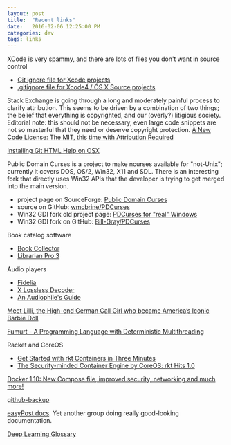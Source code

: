 ```yaml
---
layout: post
title:  "Recent links"
date:   2016-02-06 12:25:00 PM
categories: dev
tags: links
---
```


XCode is very spammy, and there are lots of files you don't want in source control

* [Git ignore file for Xcode projects](http://stackoverflow.com/questions/49478/git-ignore-file-for-xcode-projects)
* [.gitignore file for Xcode4 / OS X Source projects](https://gist.github.com/adamgit/3786883)

Stack Exchange is going through a long and moderately painful process to clarify attribution. This
seems to be driven by a combination of two things; the belief that everything is copyrighted, and
our (overly?) litigious society. Editorial note: this should not be necessary, even large code
snippets are not so masterful that they need or deserve copyright protection.
[A New Code License: The MIT, this time with Attribution Required](http://meta.stackexchange.com/questions/272956/a-new-code-license-the-mit-this-time-with-attribution-required)

[Installing Git HTML Help on OSX](http://stackoverflow.com/questions/8709383/installing-git-html-help-on-osx)

Public Domain Curses is a project to make ncurses available for "not-Unix"; currently it covers
DOS, OS/2, Win32, X11 and SDL. There is an interesting fork that directly uses Win32 APIs that
the developer is trying to get merged into the main version.

* project page on SourceForge: [Public Domain Curses](http://pdcurses.sourceforge.net/)
* source on GitHub: [wmcbrine/PDCurses](https://github.com/wmcbrine/PDCurses)
* Win32 GDI fork old project page: [PDCurses for "real" Windows](http://www.projectpluto.com/win32a.htm)
* Win32 GDI fork on GitHub: [Bill-Gray/PDCurses](https://github.com/Bill-Gray/PDCurses)

Book catalog software

* [Book Collector](http://www.collectorz.com/)
* [Librarian Pro 3](http://www.koingosw.com/products/librarianpro/)

Audio players

* [Fidelia](http://www.audiofile-engineering.com/fidelia/)
* [X Lossless Decoder](http://tmkk.undo.jp/xld/index_e.html)
* [An Audiophile's Guide](http://computers.tutsplus.com/tutorials/an-audiophiles-guide-to-os-x--cms-20027)

[Meet Lilli, the High-end German Call Girl who became America’s Iconic Barbie Doll](http://www.messynessychic.com/2016/01/29/meet-lilli-the-high-end-german-call-girl-who-became-americas-iconic-barbie-doll/)

[Fumurt - A Programming Language with Deterministic Multithreading](http://tormeh.github.io/fumurt.html)

Racket and CoreOS

* [Get Started with rkt Containers in Three Minutes](https://coreos.com/blog/getting-started-with-rkt-1.0.html)
* [The Security-minded Container Engine by CoreOS: rkt Hits 1.0](https://coreos.com/blog/rkt-hits-1.0.html)

[Docker 1.10: New Compose file, improved security, networking and much more!](https://blog.docker.com/2016/02/docker-1-10/)

[github-backup](https://github.com/joeyh/github-backup)

[easyPost docs](https://www.easypost.com/docs). Yet another group doing really good-looking documentation.

[Deep Learning Glossary](http://www.wildml.com/deep-learning-glossary/)
